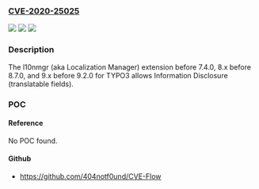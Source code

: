 ### [CVE-2020-25025](https://cve.mitre.org/cgi-bin/cvename.cgi?name=CVE-2020-25025)
![](https://img.shields.io/static/v1?label=Product&message=n%2Fa&color=blue)
![](https://img.shields.io/static/v1?label=Version&message=n%2Fa&color=blue)
![](https://img.shields.io/static/v1?label=Vulnerability&message=n%2Fa&color=brighgreen)

### Description

The l10nmgr (aka Localization Manager) extension before 7.4.0, 8.x before 8.7.0, and 9.x before 9.2.0 for TYPO3 allows Information Disclosure (translatable fields).

### POC

#### Reference
No POC found.

#### Github
- https://github.com/404notf0und/CVE-Flow

